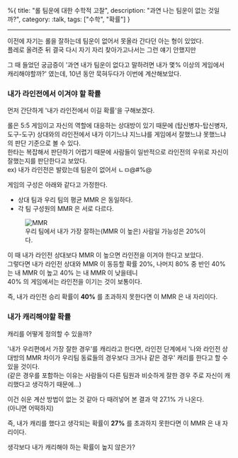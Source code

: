 %{
title: "롤 팀운에 대한 수학적 고찰",
description: "과연 나는 팀운이 없는 것일까?",
category: :talk,
tags: ["수학", "확률"]
}

---

이전에 자기는 롤을 잘하는데 팀운이 없어서 못올라 간다던 아는 형이 있었다.\
플레로 올려준 뒤 결국 다시 자기 자리 찾아가고나서는 그런 얘기 안했지만

그 때 들었던 궁금증이 '과연 내가 팀운이 없다고 말하려면 내가 몇% 이상의 게임에서 캐리해야할까?' 였는데, 10년 동안 묵혀두다가 이번에 계산해보았다.

### 내가 라인전에서 이겨야 할 확률

먼저 간단하게 '내가 라인전에서 이길 확률'을 구해보겠다.

롤은 5:5 게임이고 자신의 역할에 대응하는 상대방이 있기 때문에 (탑신병자-탑신병자, 도구-도구) 상대와의 라인전에서 내가 이기느냐 지느냐를 게임에서 잘했느냐 못했느냐의 판단 기준으로 볼 수 있다.\
한타는 복잡해서 판단하기 어렵기 때문에 사람들이 일반적으로 라인전의 우위로 자신이 잘했는지를 판단한다고 보았다.\
ex) 내가 라인전은 발랐는데 팀운이 없어서 ㄴㅁ@#%@

게임의 구성은 아래와 같다고 가정한다.

- 상대 팀과 우리 팀의 평균 MMR 은 동일하다.
- 각 팀 구성원의 MMR 은 서로 다르다.

<figure>
  <img src="/images/blog/20230121_mmr.png" alt="MMR">
  <figcaption>우리 팀에서 내가 가장 잘하는(MMR 이 높은) 사람일 가능성은 20%이다.</figcaption>
</figure>

이 때 내가 라인전 상대보다 MMR 이 높으면 라인전을 이겨야 한다고 보았다.\
그렇다면 내가 라인전 상대와 MMR 이 동등할 확률 20%, 나머지 80% 중 반인 40% 는 내 MMR 이 높고 40% 는 내 MMR 이 낮을테니\
40% 의 게임에서는 라인전을 이기는 것이 보통이다.

즉, 내가 라인전 승리 확률이 **40%** 를 초과하지 못한다면 이 MMR 은 내 자리이다.

### 내가 캐리해야할 확률

캐리를 어떻게 정의할 수 있을까?

'내가 우리편에서 가장 잘한 경우'를 캐리라고 한다면, 라인전 단계에서 '나와 라인전 상대방의 MMR 차이가 우리팀 동료들의 경우보다 크거나 같은 경우' 캐리를 한다고 할 수 있을 것이다.\
(같은 경우를 포함하는 이유는 사람들이 다른 팀원과 비슷하게 잘한 경우 주로 자신이 캐리했다고 생각하기 때문에...)

이건 쉬운 계산 방법이 없는 것 같아 다 때려넣어 본 결과 약 27.1% 가 나온다.\
(아니면 어떡하지)

즉, 내가 캐리를 했다고 생각되는 확률이 **27%** 를 초과하지 못한다면 이 MMR 은 내 자리이다.

생각보다 내가 캐리해야 하는 확률이 높지 않은가?
